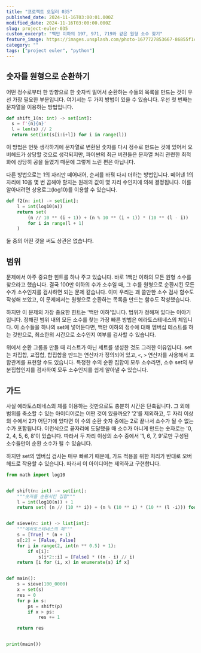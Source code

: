 ```yaml
---
title: "프로젝트 오일러 035"
published_date: 2024-11-16T03:00:01.000Z
modified_date: 2024-11-16T03:00:00.000Z
slug: project-euler-035
custom_excerpt: "백만 이하의 197, 971, 719와 같은 원형 소수 찾기"
feature_image: https://images.unsplash.com/photo-1677727853667-86855f1ce0eb?crop=entropy&cs=tinysrgb&fit=max&fm=jpg&ixid=M3wxMTc3M3wwfDF8c2VhcmNofDh8fHJvdGFyeXxlbnwwfHx8fDE3MzE1OTgwNDR8MA&ixlib=rb-4.0.3&q=80&w=2000
category: ""
tags: ["project euler", "python"]
---
```



## 숫자를 원형으로 순환하기

어떤 정수로부터 한 방향으로 한 숫자씩 밀어서 순환하는 수들의 목록을 만드는 것이 우선 가장 필요한 부분입니다. 여기서는 두 가지 방법이
있을 수 있습니다. 우선 첫 번째는 문자열을 이용하는 방법입니다.

```python
def shift_1(n: int) -> set[int]:
  s = f'{n}{n}'
  l = len(s) // 2
  return set(int(s[i:i+l]) for i in range(l))
```
이 방법은 언뜻 생각하기에 문자열로 변환된 숫자를 다시 정수로 만드는 것에 있어서 오버헤드가 상당할 것으로 생각되지만, 파이썬의 최근
버전들은 문자열 처리 관련한 최적화에 상당히 공을 들였기 때문에 그렇게 느린 편은 아닙니다.

다른 방법으로는 1의 자리만 떼어내어, 순서를 바꿔 다시 더하는 방법입니다. 떼어낸 1의 자리에 10을 몇 번 곱해야 할지는 원래의 값이 몇
자리 수인지에 의해 결정됩니다. 이를 알아내려면 상용로그(log10)를 이용할 수 있습니다.

```python
def f2(n: int) -> set[int]:
    l = int(log10(n))
    return set(
        (n // 10 ** (i + 1)) + (n % 10 ** (i + 1)) * (10 ** (l - i))
        for i in range(l + 1)
    )
```
둘 중의 어떤 것을 써도 상관은 없습니다.

## 범위

문제에서 아주 중요한 힌트를 하나 주고 있습니다. 바로 1백만 이하의 모든 원형 소수를 찾으라고 했습니다. 결국 100만 이하의 수가 소수일
때, 그 수를 원형으로 순환시킨 모든 수가 소수인지를 검사하면 되는 문제 같습니다. 이미 우리는 꽤 쓸만한 소수 검사 함수도 작성해 보았고,
이 문제에서는 원형으로 순환하는 목록을 만드는 함수도 작성했습니다.

하지만 이 문제의 가장 중요한 힌트는 '백만 이하'입니다. 범위가 정해져 있다는 이야기입니다. 정해진 범위 내의 모든 소수를 찾는 가장 빠른
방법은 에라토스테네스의 체입니다. 이 소수들을 하나의 set에 넣어둔다면, 백만 이하의 정수에 대해 멤버십 테스트를 하는 것만으로, 최소한의
시간으로 소수인지 여부를 검사할 수 있습니다.

위에서 순환 그룹을 만들 때 리스트가 아닌 세트를 생성한 것도 그러한 이유입니다. set는 차집합, 교집합, 합집합을 만드는 연산자가
정의되어 있고, `<`, `>` 연산자를 사용해서 포함관계를 표현할 수도 있습니다. 특정한 수의 순환 집합이 모두 소수라면, 소수 set의
부분집합인지를 검사하여 모두 소수인지를 쉽게 알아낼 수 있습니다.

## 가드

사실 에라토스테네스의 체를 이용하는 것만으로도 충분히 시간은 단축됩니다. 그 외에 범위를 축소할 수 있는 아이디어로는 어떤 것이 있을까요?
'2'를 제외하고, 두 자리 이상의 수에서 2가 어딘가에 있다면 이 수의 순환 숫자 중에는 2로 끝나서 소수가 될 수 없는 수가 포함됩니다.
이런식으로 끝자리에 도달했을 때 소수가 아니게 만드는 숫자로는 '0, 2, 4, 5, 6, 8'이 있습니다. 따라서 두 자리 이상의 소수
중에서 '1, 6, 7, 9'로만 구성된 소수들만이 순환 소수가 될 수 있습니다.

하지만 set의 멤버십 검사는 매우 빠르기 때문에, 가드 적용을 위한 처리가 반대로 오버헤드로 작용할 수 있습니다. 따라서 이 아이디어는
제외하고 구현합니다.

```python
from math import log10


def shift(n: int) -> set[int]:
    """숫자를 순환시킨 집합"""
    l = int(log10(n)) + 1
    return set( (n // (10 ** i)) + (n % (10 ** i) * (10 ** (l -i))) for i in range(l))


def sieve(n: int) -> list[int]:
    """에라토스테네스의 체"""
    s = [True] * (n + 1)
    s[:2] = [False, False]
    for i in range(2, int(n ** 0.5) + 1):
        if s[i]:
            s[i*2::i] = [False] * ((n - i) // i)
    return [i for (i, x) in enumerate(s) if x]


def main():
    s = sieve(100_0000)
    x = set(s)
    res = 0
    for p in s:
        ps = shift(p)
        if x > ps:
            res += 1

    return res


print(main())
```